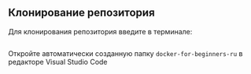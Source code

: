 ## Клонирование репозитория

Для клонирования репозитория введите в терминале:

```git clone https://github.com/bstashchuk/docker-for-beginners-ru.git

```

Откройте автоматически созданную папку `docker-for-beginners-ru` в редакторе Visual Studio Code
